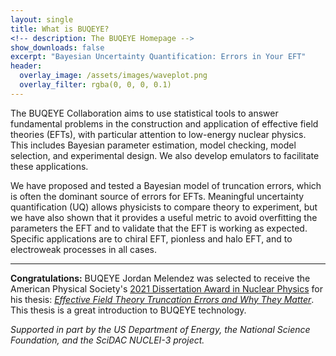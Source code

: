 ```yaml
---
layout: single
title: What is BUQEYE?
<!-- description: The BUQEYE Homepage -->
show_downloads: false
excerpt: "Bayesian Uncertainty Quantification: Errors in Your EFT"
header:
  overlay_image: /assets/images/waveplot.png
  overlay_filter: rgba(0, 0, 0, 0.1)
---
```



The BUQEYE Collaboration aims to use statistical tools to answer fundamental problems in the construction and application of effective field theories (EFTs), with particular attention to low-energy nuclear physics.
This includes Bayesian parameter estimation, model checking, model selection, and experimental design.
We also develop emulators to facilitate these applications.

We have proposed and tested a Bayesian model of truncation errors, which is often the dominant source of errors for EFTs.
Meaningful uncertainty quantification (UQ) allows physicists to compare theory to experiment, but we have also shown that it provides a useful metric to avoid overfitting the parameters the EFT and to validate that the EFT is working as expected.
Specific applications are to chiral EFT, pionless and halo EFT, and to electroweak processes in all cases.

<hr>

**Congratulations:** BUQEYE Jordan Melendez was selected to receive the American Physical Society's <a href="https://www.aps.org/programs/honors/prizes/nuclear.cfm">2021 Dissertation Award in Nuclear Physics</a> for his thesis: <a href="https://inspirehep.net/literature/1806708">*Effective Field Theory Truncation Errors and Why They Matter*</a>. This thesis is a great introduction to BUQEYE technology.



*Supported in part by the US Department of Energy, the National Science Foundation, and the SciDAC NUCLEI-3 project.*
